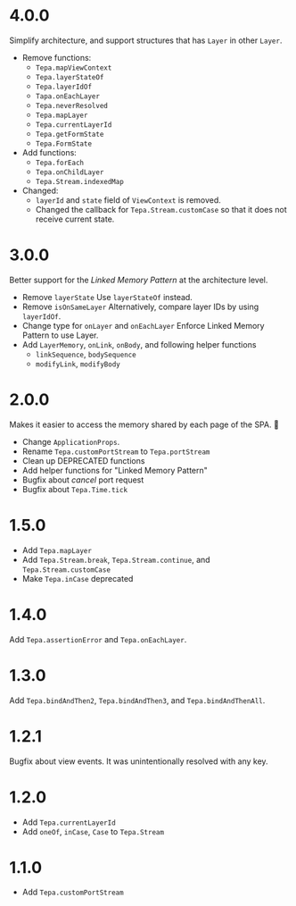 # 4.0.0

Simplify architecture, and support structures that has `Layer` in other `Layer`.

- Remove functions:
    - `Tepa.mapViewContext`
    - `Tepa.layerStateOf`
    - `Tepa.layerIdOf`
    - `Tapa.onEachLayer`
    - `Tepa.neverResolved`
    - `Tepa.mapLayer`
    - `Tepa.currentLayerId`
    - `Tepa.getFormState`
    - `Tepa.FormState`
- Add functions:
    - `Tepa.forEach`
    - `Tepa.onChildLayer`
    - `Tepa.Stream.indexedMap`
- Changed:
    - `layerId` and `state` field of `ViewContext` is removed.
    - Changed the callback for `Tepa.Stream.customCase` so that it does not receive current state.

# 3.0.0

Better support for the _Linked Memory Pattern_ at the architecture level.

- Remove `layerState`
  Use `layerStateOf` instead.
- Remove `isOnSameLayer`
  Alternatively, compare layer IDs by using `layerIdOf`.
- Change type for `onLayer` and `onEachLayer`
  Enforce Linked Memory Pattern to use Layer.
- Add `LayerMemory`, `onLink`, `onBody`, and following helper functions
  - `linkSequence`, `bodySequence`
  - `modifyLink`, `modifyBody`

# 2.0.0

Makes it easier to access the memory shared by each page of the SPA. 🎉

- Change `ApplicationProps`.
- Rename `Tepa.customPortStream` to `Tepa.portStream`
- Clean up DEPRECATED functions
- Add helper functions for "Linked Memory Pattern"
- Bugfix about _cancel_ port request
- Bugfix about `Tepa.Time.tick`

# 1.5.0

- Add `Tepa.mapLayer`
- Add `Tepa.Stream.break`, `Tepa.Stream.continue`, and `Tepa.Stream.customCase`
- Make `Tepa.inCase` deprecated

# 1.4.0

Add `Tepa.assertionError` and `Tepa.onEachLayer`.

# 1.3.0

Add `Tepa.bindAndThen2`, `Tepa.bindAndThen3`, and `Tepa.bindAndThenAll`.

# 1.2.1

Bugfix about view events. It was unintentionally resolved with any key.

# 1.2.0

- Add `Tepa.currentLayerId`
- Add `oneOf`, `inCase`, `Case` to `Tepa.Stream`

# 1.1.0

- Add `Tepa.customPortStream`
